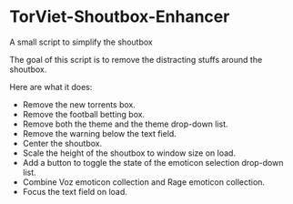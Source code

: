 # TorViet-Shoutbox-Enhancer
A small script to simplify the shoutbox

<p>The goal of this script is to remove the distracting stuffs around the shoutbox.</p>
<p>Here are what it does:
<ul>
<li>Remove the new torrents box.</li>
<li>Remove the football betting box.</li>
<li>Remove both the theme and the theme drop-down list.</li>
<li>Remove the warning below the text field.</li>
<li>Center the shoutbox.</li>
<li>Scale the height of the shoutbox to window size on load.</li>
<li>Add a button to toggle the state of the emoticon selection drop-down list.</li>
<li>Combine Voz emoticon collection and Rage emoticon collection.</li>
<li>Focus the text field on load.</li>
</ul></p>
